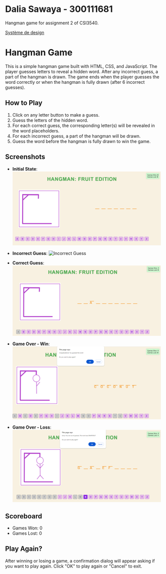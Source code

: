 # Dalia Sawaya - 300111681

Hangman game for assignment 2 of CSI3540.

[Système de design](/docs/design_system.md)

# Hangman Game

This is a simple hangman game built with HTML, CSS, and JavaScript. The player guesses letters to reveal a hidden word. After any incorrect guess, a part of the hangman is drawn. The game ends when the player guesses the word correctly or when the hangman is fully drawn (after 6 incorrect guesses).

## How to Play

1. Click on any letter button to make a guess.
2. Guess the letters of the hidden word.
3. For each correct guess, the corresponding letter(s) will be revealed in the word placeholders.
4. For each incorrect guess, a part of the hangman will be drawn.
5. Guess the word before the hangman is fully drawn to win the game.

## Screenshots

- **Initial State**:
![Initial State](images/InitialState.png)

- **Incorrect Guess**:
![Incorrect Guess](images/Wronguess.png)

- **Correct Guess**:
![Correct Guess](images/CorrectGuess.png)

- **Game Over - Win**:
![Game Over - Win](images/GameOverWin.png)

- **Game Over - Loss**:
![Game Over - Loss](images/GameOverLoss.png)

## Scoreboard

- Games Won: 0
- Games Lost: 0

## Play Again?

After winning or losing a game, a confirmation dialog will appear asking if you want to play again. Click "OK" to play again or "Cancel" to exit.

